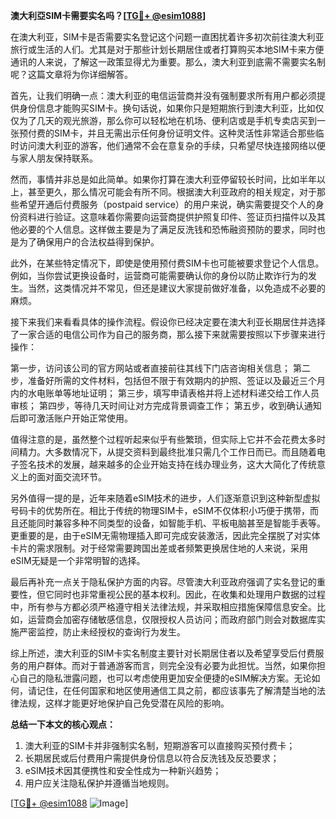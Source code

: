 **澳大利亞SIM卡需要实名吗？[[TG💪+ @esim1088](https://t.me/s/esim1088)]**

在澳大利亚，SIM卡是否需要实名登记这个问题一直困扰着许多初次前往澳大利亚旅行或生活的人们。尤其是对于那些计划长期居住或者打算购买本地SIM卡来方便通讯的人来说，了解这一政策显得尤为重要。那么，澳大利亚到底需不需要实名制呢？这篇文章将为你详细解答。

首先，让我们明确一点：澳大利亚的电信运营商并没有强制要求所有用户都必须提供身份信息才能购买SIM卡。换句话说，如果你只是短期旅行到澳大利亚，比如仅仅为了几天的观光旅游，那么你可以轻松地在机场、便利店或是手机专卖店买到一张预付费的SIM卡，并且无需出示任何身份证明文件。这种灵活性非常适合那些临时访问澳大利亚的游客，他们通常不会在意复杂的手续，只希望尽快连接网络以便与家人朋友保持联系。

然而，事情并非总是如此简单。如果你打算在澳大利亚停留较长时间，比如半年以上，甚至更久，那么情况可能会有所不同。根据澳大利亚政府的相关规定，对于那些希望开通后付费服务（postpaid service）的用户来说，确实需要提交个人的身份资料进行验证。这意味着你需要向运营商提供护照复印件、签证页扫描件以及其他必要的个人信息。这样做主要是为了满足反洗钱和恐怖融资预防的要求，同时也是为了确保用户的合法权益得到保护。

此外，在某些特定情况下，即使是使用预付费SIM卡也可能被要求登记个人信息。例如，当你尝试更换设备时，运营商可能需要确认你的身份以防止欺诈行为的发生。当然，这类情况并不常见，但还是建议大家提前做好准备，以免造成不必要的麻烦。

接下来我们来看看具体的操作流程。假设你已经决定要在澳大利亚长期居住并选择了一家合适的电信公司作为自己的服务商，那么接下来就需要按照以下步骤来进行操作：

第一步，访问该公司的官方网站或者直接前往其线下门店咨询相关信息；
第二步，准备好所需的文件材料，包括但不限于有效期内的护照、签证以及最近三个月内的水电账单等地址证明；
第三步，填写申请表格并将上述材料递交给工作人员审核；
第四步，等待几天时间让对方完成背景调查工作；
第五步，收到确认通知后即可激活账户开始正常使用。

值得注意的是，虽然整个过程听起来似乎有些繁琐，但实际上它并不会花费太多时间精力。大多数情况下，从提交资料到最终批准只需几个工作日而已。而且随着电子签名技术的发展，越来越多的企业开始支持在线办理业务，这大大简化了传统意义上的面对面交流环节。

另外值得一提的是，近年来随着eSIM技术的进步，人们逐渐意识到这种新型虚拟号码卡的优势所在。相比于传统的物理SIM卡，eSIM不仅体积小巧便于携带，而且还能同时兼容多种不同类型的设备，如智能手机、平板电脑甚至是智能手表等。更重要的是，由于eSIM无需物理插入即可完成安装激活，因此完全摆脱了对实体卡片的需求限制。对于经常需要跨国出差或者频繁更换居住地的人来说，采用eSIM无疑是一个非常明智的选择。

最后再补充一点关于隐私保护方面的内容。尽管澳大利亚政府强调了实名登记的重要性，但它同时也非常重视公民的基本权利。因此，在收集和处理用户数据的过程中，所有参与方都必须严格遵守相关法律法规，并采取相应措施保障信息安全。比如，运营商会加密存储敏感信息，仅限授权人员访问；而政府部门则会对数据库实施严密监控，防止未经授权的查询行为发生。

综上所述，澳大利亚的SIM卡实名制度主要针对长期居住者以及希望享受后付费服务的用户群体。而对于普通游客而言，则完全没有必要为此担忧。当然，如果你担心自己的隐私泄露问题，也可以考虑使用更加安全便捷的eSIM解决方案。无论如何，请记住，在任何国家和地区使用通信工具之前，都应该事先了解清楚当地的法律法规，这样才能更好地保护自己免受潜在风险的影响。

**总结一下本文的核心观点：**  
1. 澳大利亚的SIM卡并非强制实名制，短期游客可以直接购买预付费卡；  
2. 长期居民或后付费用户需提供身份信息以符合反洗钱及反恐要求；  
3. eSIM技术因其便携性和安全性成为一种新兴趋势；  
4. 用户应关注隐私保护并遵循当地规则。

[[TG💪+ @esim1088](https://t.me/s/esim1088) ![Image](https://i.postimg.cc/4NQfJmqS/Snipaste-2025-05-13-00-14-12.png)]